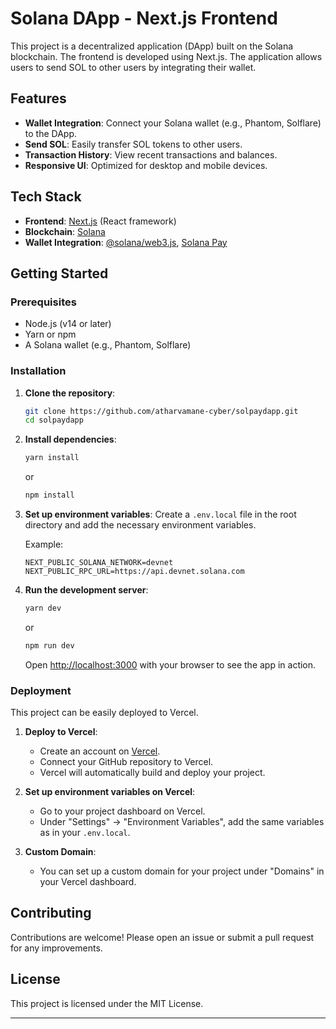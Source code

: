 

# Solana DApp - Next.js Frontend

This project is a decentralized application (DApp) built on the Solana blockchain. The frontend is developed using Next.js. The application allows users to send SOL to other users by integrating their wallet.

## Features

- **Wallet Integration**: Connect your Solana wallet (e.g., Phantom, Solflare) to the DApp.
- **Send SOL**: Easily transfer SOL tokens to other users.
- **Transaction History**: View recent transactions and balances.
- **Responsive UI**: Optimized for desktop and mobile devices.

## Tech Stack

- **Frontend**: [Next.js](https://nextjs.org/) (React framework)
- **Blockchain**: [Solana](https://solana.com/)
- **Wallet Integration**: [@solana/web3.js](https://github.com/solana-labs/solana-web3.js), [Solana Pay](https://solanapay.com/)

## Getting Started

### Prerequisites

- Node.js (v14 or later)
- Yarn or npm
- A Solana wallet (e.g., Phantom, Solflare)

### Installation

1. **Clone the repository**:
   ```bash
   git clone https://github.com/atharvamane-cyber/solpaydapp.git
   cd solpaydapp
   ```

2. **Install dependencies**:
   ```bash
   yarn install
   ```
   or
   ```bash
   npm install
   ```

3. **Set up environment variables**:
   Create a `.env.local` file in the root directory and add the necessary environment variables.

   Example:
   ```
   NEXT_PUBLIC_SOLANA_NETWORK=devnet
   NEXT_PUBLIC_RPC_URL=https://api.devnet.solana.com
   ```

4. **Run the development server**:
   ```bash
   yarn dev
   ```
   or
   ```bash
   npm run dev
   ```

   Open [http://localhost:3000](http://localhost:3000) with your browser to see the app in action.

### Deployment

This project can be easily deployed to Vercel.

1. **Deploy to Vercel**:
   - Create an account on [Vercel](https://vercel.com/).
   - Connect your GitHub repository to Vercel.
   - Vercel will automatically build and deploy your project.

2. **Set up environment variables on Vercel**:
   - Go to your project dashboard on Vercel.
   - Under "Settings" -> "Environment Variables", add the same variables as in your `.env.local`.

3. **Custom Domain**:
   - You can set up a custom domain for your project under "Domains" in your Vercel dashboard.

## Contributing

Contributions are welcome! Please open an issue or submit a pull request for any improvements.

## License

This project is licensed under the MIT License.

---

